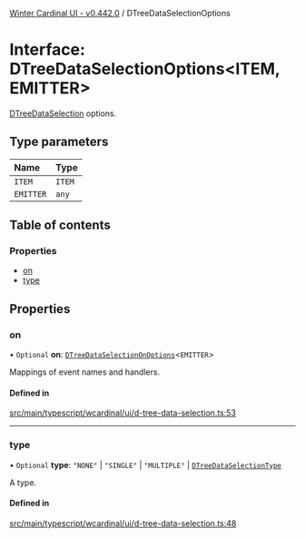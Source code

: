 [Winter Cardinal UI - v0.442.0](../index.md) / DTreeDataSelectionOptions

# Interface: DTreeDataSelectionOptions\<ITEM, EMITTER\>

[DTreeDataSelection](DTreeDataSelection.md) options.

## Type parameters

| Name | Type |
| :------ | :------ |
| `ITEM` | `ITEM` |
| `EMITTER` | `any` |

## Table of contents

### Properties

- [on](DTreeDataSelectionOptions.md#on)
- [type](DTreeDataSelectionOptions.md#type)

## Properties

### on

• `Optional` **on**: [`DTreeDataSelectionOnOptions`](DTreeDataSelectionOnOptions.md)\<`EMITTER`\>

Mappings of event names and handlers.

#### Defined in

[src/main/typescript/wcardinal/ui/d-tree-data-selection.ts:53](https://github.com/winter-cardinal/winter-cardinal-ui/blob/v0.442.0/src/main/typescript/wcardinal/ui/d-tree-data-selection.ts#L53)

___

### type

• `Optional` **type**: ``"NONE"`` \| ``"SINGLE"`` \| ``"MULTIPLE"`` \| [`DTreeDataSelectionType`](../index.md#dtreedataselectiontype)

A type.

#### Defined in

[src/main/typescript/wcardinal/ui/d-tree-data-selection.ts:48](https://github.com/winter-cardinal/winter-cardinal-ui/blob/v0.442.0/src/main/typescript/wcardinal/ui/d-tree-data-selection.ts#L48)
